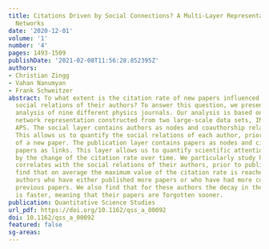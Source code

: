 ```yaml
---
title: Citations Driven by Social Connections? A Multi-Layer Representation of Coauthorship
  Networks
date: '2020-12-01'
volume: '1'
number: '4'
pages: 1493-1509
publishDate: '2021-02-08T11:56:28.852395Z'
authors:
- Christian Zingg
- Vahan Nanumyan
- Frank Schweitzer
abstract: To what extent is the citation rate of new papers influenced by the past
  social relations of their authors? To answer this question, we present a data-driven
  analysis of nine different physics journals. Our analysis is based on a two-layer
  network representation constructed from two large-scale data sets, INSPIREHEP and
  APS. The social layer contains authors as nodes and coauthorship relations as links.
  This allows us to quantify the social relations of each author, prior to the publication
  of a new paper. The publication layer contains papers as nodes and citations between
  papers as links. This layer allows us to quantify scientific attention as measured
  by the change of the citation rate over time. We particularly study how this change
  correlates with the social relations of their authors, prior to publication. We
  find that on average the maximum value of the citation rate is reached sooner for
  authors who have either published more papers or who have had more coauthors in
  previous papers. We also find that for these authors the decay in the citation rate
  is faster, meaning that their papers are forgotten sooner.
publication: Quantitative Science Studies
url_pdf: https://doi.org/10.1162/qss_a_00092
doi: 10.1162/qss_a_00092
featured: false
sg-areas:
---
```

